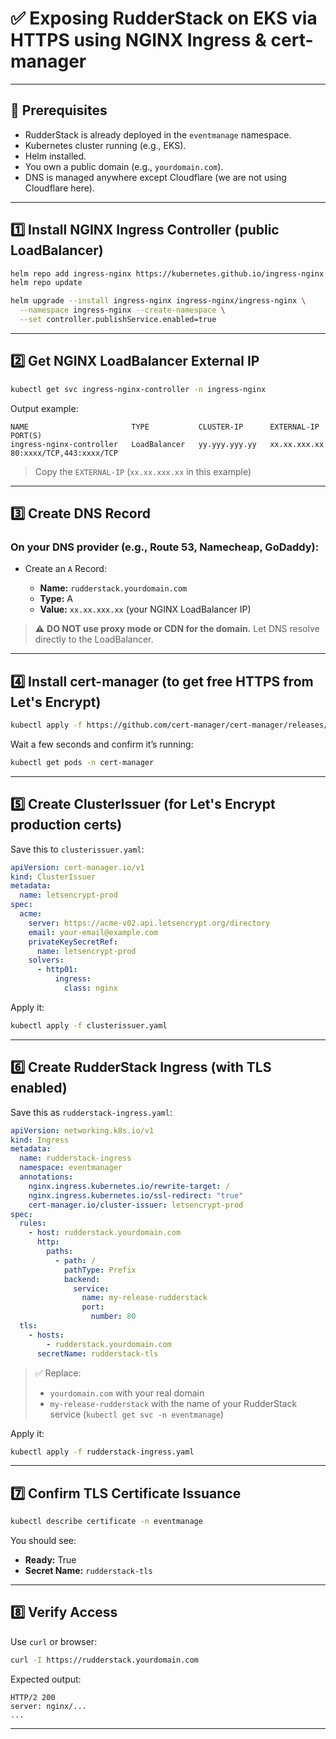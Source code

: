 # ✅ Exposing RudderStack on EKS via HTTPS using NGINX Ingress & cert-manager

---

## 📁 Prerequisites

* RudderStack is already deployed in the `eventmanage` namespace.
* Kubernetes cluster running (e.g., EKS).
* Helm installed.
* You own a public domain (e.g., `yourdomain.com`).
* DNS is managed anywhere except Cloudflare (we are not using Cloudflare here).

---

## 1️⃣ Install NGINX Ingress Controller (public LoadBalancer)

```bash
helm repo add ingress-nginx https://kubernetes.github.io/ingress-nginx
helm repo update

helm upgrade --install ingress-nginx ingress-nginx/ingress-nginx \
  --namespace ingress-nginx --create-namespace \
  --set controller.publishService.enabled=true
```

---

## 2️⃣ Get NGINX LoadBalancer External IP

```bash
kubectl get svc ingress-nginx-controller -n ingress-nginx
```

Output example:

```
NAME                       TYPE           CLUSTER-IP      EXTERNAL-IP     PORT(S)
ingress-nginx-controller   LoadBalancer   yy.yyy.yyy.yy   xx.xx.xxx.xx    80:xxxx/TCP,443:xxxx/TCP
```

> Copy the `EXTERNAL-IP` (`xx.xx.xxx.xx` in this example)

---

## 3️⃣ Create DNS Record

### On your DNS provider (e.g., Route 53, Namecheap, GoDaddy):

* Create an `A` Record:

  * **Name:** `rudderstack.yourdomain.com`
  * **Type:** A
  * **Value:** `xx.xx.xxx.xx` (your NGINX LoadBalancer IP)

> ⚠️ **DO NOT use proxy mode or CDN for the domain.** Let DNS resolve directly to the LoadBalancer.

---

## 4️⃣ Install cert-manager (to get free HTTPS from Let's Encrypt)

```bash
kubectl apply -f https://github.com/cert-manager/cert-manager/releases/latest/download/cert-manager.yaml
```

Wait a few seconds and confirm it’s running:

```bash
kubectl get pods -n cert-manager
```

---

## 5️⃣ Create ClusterIssuer (for Let's Encrypt production certs)

Save this to `clusterissuer.yaml`:

```yaml
apiVersion: cert-manager.io/v1
kind: ClusterIssuer
metadata:
  name: letsencrypt-prod
spec:
  acme:
    server: https://acme-v02.api.letsencrypt.org/directory
    email: your-email@example.com
    privateKeySecretRef:
      name: letsencrypt-prod
    solvers:
      - http01:
          ingress:
            class: nginx
```

Apply it:

```bash
kubectl apply -f clusterissuer.yaml
```

---

## 6️⃣ Create RudderStack Ingress (with TLS enabled)

Save this as `rudderstack-ingress.yaml`:

```yaml
apiVersion: networking.k8s.io/v1
kind: Ingress
metadata:
  name: rudderstack-ingress
  namespace: eventmanager
  annotations:
    nginx.ingress.kubernetes.io/rewrite-target: /
    nginx.ingress.kubernetes.io/ssl-redirect: "true"
    cert-manager.io/cluster-issuer: letsencrypt-prod
spec:
  rules:
    - host: rudderstack.yourdomain.com
      http:
        paths:
          - path: /
            pathType: Prefix
            backend:
              service:
                name: my-release-rudderstack
                port:
                  number: 80
  tls:
    - hosts:
        - rudderstack.yourdomain.com
      secretName: rudderstack-tls
```

> ✅ Replace:
>
> * `yourdomain.com` with your real domain
> * `my-release-rudderstack` with the name of your RudderStack service (`kubectl get svc -n eventmanage`)

Apply it:

```bash
kubectl apply -f rudderstack-ingress.yaml
```

---

## 7️⃣ Confirm TLS Certificate Issuance

```bash
kubectl describe certificate -n eventmanage
```

You should see:

* **Ready:** True
* **Secret Name:** `rudderstack-tls`

---

## 8️⃣ Verify Access

Use `curl` or browser:

```bash
curl -I https://rudderstack.yourdomain.com
```

Expected output:

```http
HTTP/2 200
server: nginx/...
...
```

---
